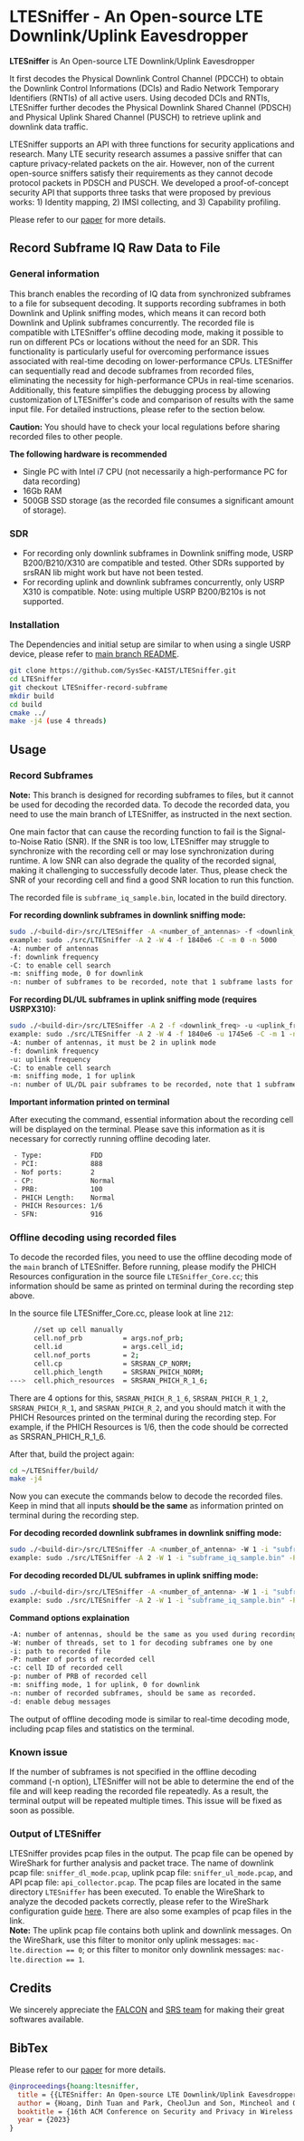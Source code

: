 
# LTESniffer - An Open-source LTE Downlink/Uplink Eavesdropper

**LTESniffer** is An Open-source LTE Downlink/Uplink Eavesdropper 

It first decodes the Physical Downlink Control Channel (PDCCH) to obtain the Downlink Control Informations (DCIs) and Radio Network Temporary Identifiers (RNTIs) of all active users. Using decoded DCIs and RNTIs, LTESniffer further decodes the Physical Downlink Shared Channel (PDSCH) and Physical Uplink Shared Channel (PUSCH) to retrieve uplink and downlink data traffic.

LTESniffer supports an API with three functions for security applications and research. Many LTE security research assumes
a passive sniffer that can capture privacy-related packets on the air. However, non of the current open-source sniffers satisfy their requirements as they cannot decode protocol packets in PDSCH and PUSCH. We developed a proof-of-concept security API that supports three tasks that were proposed by previous works: 1) Identity mapping, 2) IMSI collecting, and 3) Capability profiling.

Please refer to our [paper][paper] for more details.

## Record Subframe IQ Raw Data to File
### General information

This branch enables the recording of IQ data from synchronized subframes to a file for subsequent decoding. It supports recording subframes in both Downlink and Uplink sniffing modes, which means it can record both Downlink and Uplink subframes concurrently. The recorded file is compatible with LTESniffer's offline decoding mode, making it possible to run on different PCs or locations without the need for an SDR. This functionality is particularly useful for overcoming performance issues associated with real-time decoding on lower-performance CPUs. LTESniffer can sequentially read and decode subframes from recorded files, eliminating the necessity for high-performance CPUs in real-time scenarios. Additionally, this feature simplifies the debugging process by allowing customization of LTESniffer's code and comparison of results with the same input file. For detailed instructions, please refer to the section below.

**Caution:** You should have to check your local regulations before sharing recorded files to other people.

**The following hardware is recommended**
- Single PC with Intel i7 CPU (not necessarily a high-performance PC for data recording)
- 16Gb RAM
- 500GB SSD storage (as the recorded file consumes a significant amount of storage).
### SDR
- For recording only downlink subframes in Downlink sniffing mode, USRP B200/B210/X310 are compatible and tested. Other SDRs supported by srsRAN lib might work but have not been tested.
- For recording uplink and downlink subframes concurrently, only USRP X310 is compatible. Note: using multiple USRP B200/B210s is not supported.

### Installation
The Dependencies and initial setup are similar to when using a single USRP device, please refer to [main branch README][main-readme].

```bash
git clone https://github.com/SysSec-KAIST/LTESniffer.git
cd LTESniffer
git checkout LTESniffer-record-subframe
mkdir build
cd build
cmake ../
make -j4 (use 4 threads)
```

## Usage
### Record Subframes
**Note:** This branch is designed for recording subframes to files, but it cannot be used for decoding the recorded data. To decode the recorded data, you need to use the main branch of LTESniffer, as instructed in the next section.

One main factor that can cause the recording function to fail is the Signal-to-Noise Ratio (SNR). If the SNR is too low, LTESniffer may struggle to synchronize with the recording cell or may lose synchronization during runtime. A low SNR can also degrade the quality of the recorded signal, making it challenging to successfully decode later. Thus, please check the SNR of your recording cell and find a good SNR location to run this function.

The recorded file is `subframe_iq_sample.bin`, located in the build directory.

**For recording downlink subframes in downlink sniffing mode:**
```bash
sudo ./<build-dir>/src/LTESniffer -A <number_of_antennas> -f <downlink_freq> -C -m 0 -n <number_of_subframes>
example: sudo ./src/LTESniffer -A 2 -W 4 -f 1840e6 -C -m 0 -n 5000
-A: number of antennas
-f: downlink frequency
-C: to enable cell search
-m: sniffing mode, 0 for downlink
-n: number of subframes to be recorded, note that 1 subframe lasts for 1 ms
```
**For recording DL/UL subframes in uplink sniffing mode (requires USRPX310):**
```bash
sudo ./<build-dir>/src/LTESniffer -A 2 -f <downlink_freq> -u <uplink_freq> -C -m 1 -n <number_of_subframes>
example: sudo ./src/LTESniffer -A 2 -W 4 -f 1840e6 -u 1745e6 -C -m 1 -n 5000
-A: number of antennas, it must be 2 in uplink mode
-f: downlink frequency
-u: uplink frequency
-C: to enable cell search
-m: sniffing mode, 1 for uplink
-n: number of UL/DL pair subframes to be recorded, note that 1 subframe lasts for 1 ms
```

**Important information printed on terminal**

After executing the command, essential information about the recording cell will be displayed on the terminal. Please save this information as it is necessary for correctly running offline decoding later.

```bash
 - Type:            FDD
 - PCI:             888
 - Nof ports:       2
 - CP:              Normal
 - PRB:             100
 - PHICH Length:    Normal
 - PHICH Resources: 1/6
 - SFN:             916

```

### Offline decoding using recorded files

To decode the recorded files, you need to use the offline decoding mode of the `main` branch of LTESniffer. Before running, please modify the PHICH Resources configuration in the source file `LTESniffer_Core.cc`; this information should be same as printed on terminal during the recording step above.

In the source file LTESniffer_Core.cc, please look at line `212`:
```bash
      //set up cell manually
      cell.nof_prb          = args.nof_prb;
      cell.id               = args.cell_id;
      cell.nof_ports        = 2;
      cell.cp               = SRSRAN_CP_NORM;
      cell.phich_length     = SRSRAN_PHICH_NORM;
--->  cell.phich_resources  = SRSRAN_PHICH_R_1_6;
```
There are 4 options for this, `SRSRAN_PHICH_R_1_6`, `SRSRAN_PHICH_R_1_2`, `SRSRAN_PHICH_R_1`, and `SRSRAN_PHICH_R_2`, and you should match it with the PHICH Resources printed on the terminal during the recording step. For example, if the PHICH Resources is 1/6, then the code should be corrected as SRSRAN_PHICH_R_1_6.

After that, build the project again:
```bash
cd ~/LTESniffer/build/
make -j4
```
Now you can execute the commands below to decode the recorded files. Keep in mind that all inputs **should be the same** as information printed on terminal during the recording step.

**For decoding recorded downlink subframes in downlink sniffing mode:**
```bash
sudo ./<build-dir>/src/LTESniffer -A <number_of_antenna> -W 1 -i "subframe_iq_sample.bin" -P <number_of_port> -c <cell_ID> -p <number_of_PRB> -m 0 -n <number_of_subframes> -d
example: sudo ./src/LTESniffer -A 2 -W 1 -i "subframe_iq_sample.bin" -P 2 -c 888 -p 100 -m 0 -n 5000 -d
```
**For decoding recorded DL/UL subframes in uplink sniffing mode:**
```bash
sudo ./<build-dir>/src/LTESniffer -A <number_of_antenna> -W 1 -i "subframe_iq_sample.bin" -P <number_of_port> -c <cell_ID> -p <number_of_PRB> -m 0 -n <number_of_subframes> -d
example: sudo ./src/LTESniffer -A 2 -W 1 -i "subframe_iq_sample.bin" -P 2 -c 888 -p 100 -m 1 -n 5000 -d

```

**Command options explaination**
```bash
-A: number of antennas, should be the same as you used during recording step.
-W: number of threads, set to 1 for decoding subframes one by one
-i: path to recorded file
-P: number of ports of recorded cell
-c: cell ID of recorded cell
-p: number of PRB of recorded cell
-m: sniffing mode, 1 for uplink, 0 for downlink
-n: number of recorded subframes, should be same as recorded.
-d: enable debug messages
```
The output of offline decoding mode is similar to real-time decoding mode, including pcap files and statistics on the terminal.

### Known issue
If the number of subframes is not specified in the offline decoding command (-n option), LTESniffer will not be able to determine the end of the file and will keep reading the recorded file repeatedly. As a result, the terminal output will be repeated multiple times. This issue will be fixed as soon as possible.

### Output of LTESniffer
LTESniffer provides pcap files in the output. The pcap file can be opened by WireShark for further analysis and packet trace.
The name of downlink pcap file: ``sniffer_dl_mode.pcap``, uplink pcap file: ``sniffer_ul_mode.pcap``, and API pcap file: ``api_collector.pcap``.
The pcap files are located in the same directory ``LTESniffer`` has been executed.
To enable the WireShark to analyze the decoded packets correctly, please refer to the WireShark configuration guide [here][pcap]. There are also some examples of pcap files in the link.\
**Note:** The uplink pcap file contains both uplink and downlink messages. On the WireShark, use this filter to monitor only uplink messages: ``mac-lte.direction == 0``; or this filter to monitor only downlink messages: ``mac-lte.direction == 1``.

## Credits
We sincerely appreciate the [FALCON][falcon] and [SRS team][srsran] for making their great softwares available.
## BibTex
Please refer to our [paper][paper] for more details.

```bibtex
@inproceedings{hoang:ltesniffer,
  title = {{LTESniffer: An Open-source LTE Downlink/Uplink Eavesdropper}},
  author = {Hoang, Dinh Tuan and Park, CheolJun and Son, Mincheol and Oh, Taekkyung and Bae, Sangwook and Ahn, Junho and Oh, BeomSeok and Kim, Yongdae},
  booktitle = {16th ACM Conference on Security and Privacy in Wireless and Mobile Networks (WiSec '23)},
  year = {2023}
}
```

[falcon]: https://github.com/falkenber9/falcon
[srsran]: https://github.com/srsran/srsRAN_4G
[uhd]:    https://github.com/EttusResearch/uhd
[paper]:  https://syssec.kaist.ac.kr/pub/2023/wisec2023_tuan.pdf
[pcap]:   pcap_file_example/README.md
[app]:    https://play.google.com/store/apps/details?id=make.more.r2d2.cellular_z&hl=en&gl=US&pli=1
[watching]: https://syssec.kaist.ac.kr/pub/2022/sec22summer_bae.pdf
[main-readme]: https://github.com/SysSec-KAIST/LTESniffer/tree/main
